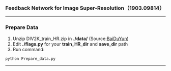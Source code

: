 ### Feedback Network for Image Super-Resolution（1903.09814）

------

### Prepare Data

1. Unzip DIV2K_train_HR.zip in **./data/**   (Source:[BaiDuYun](https://pan.baidu.com/s/1226K2u68H3QVqVbJA8lknA))
2. Edit **./flags.py** for your **train_HR_dir** and **save_dir** path
3. Run command:

```python
python Prepare_data.py
```



------

